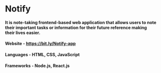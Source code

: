 # Notify
#### It is  note-taking frontend-based web application that allows users to note their important tasks or information for their future reference making their lives easier.

#### Website - https://bit.ly/Notify-app
#### Languages - HTML, CSS, JavaScript
#### Frameworks - Node.js, React.js
